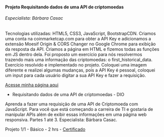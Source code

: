 #### Projeto Requisitando dados de uma API de criptomoedas
###### Especialista: Bárbara Casac

Tecnologias utilizadas: HTML5, CSS3, JavaScript, BootstrapCDN.
Criamos uma conta na coinmarketcap.com para obter a API Key e adicionamos a extensão Moesif Origin & CORS Changer no Google Chrome para exibição da resposta da API. 
Criamos a página em HTML e fizemos todas as funções em JS dentro dela.
Foi proposto um exercício para nós resolvermos trazendo mais uma informação das criptomoedas: o first_historical_data. Exercício resolvido e implementado no projeto. Coloquei uma imagem diferente e realizei algumas mudanças, pois a API Key é pessoal, coloquei um input para cada usuário digitar a sua API Key e fazer a requisição.

<a href="">Acesse minha página aqui</a>

* Requisitando dados de uma API de criptomoedas - DIO

Aprenda a fazer uma requisição de uma API de Criptomoeda com JavaScript. Para você que está começando a carreira de TI e gostaria de manipular APIs além de exibir essas informações em uma página web responsiva. Partes 1 até 3. Especialista: Bárbara Casac.

Projeto 1/1 - Básico - 2 hrs - <a href="">Certificado</a><br>
